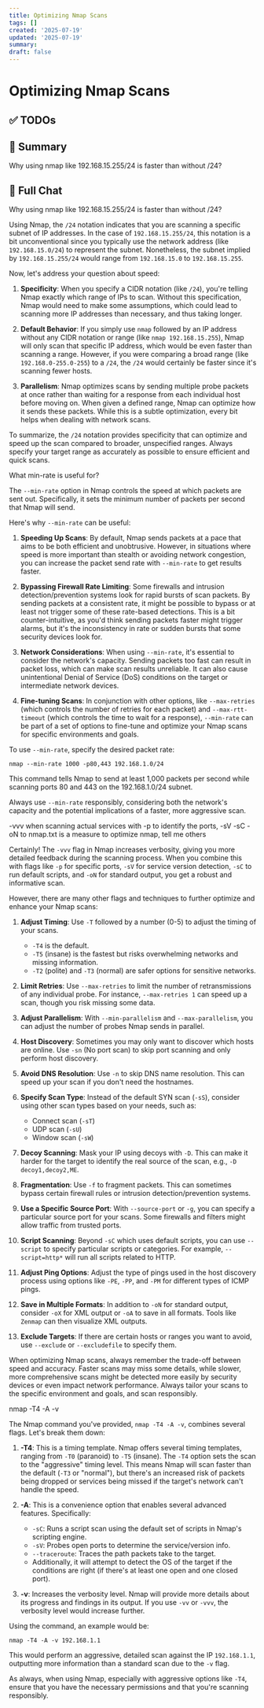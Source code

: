 ```yaml
---
title: Optimizing Nmap Scans
tags: []
created: '2025-07-19'
updated: '2025-07-19'
summary:
draft: false
---
```


# Optimizing Nmap Scans

## ✅ TODOs


## 📌 Summary
Why using nmap like 192.168.15.255/24 is faster than without /24?

## 🧠 Full Chat


Why using nmap like 192.168.15.255/24 is faster than without /24?

Using Nmap, the `/24` notation indicates that you are scanning a specific subnet of IP addresses. In the case of `192.168.15.255/24`, this notation is a bit unconventional since you typically use the network address (like `192.168.15.0/24`) to represent the subnet. Nonetheless, the subnet implied by `192.168.15.255/24` would range from `192.168.15.0` to `192.168.15.255`.

Now, let's address your question about speed:

1. **Specificity**: When you specify a CIDR notation (like `/24`), you're telling Nmap exactly which range of IPs to scan. Without this specification, Nmap would need to make some assumptions, which could lead to scanning more IP addresses than necessary, and thus taking longer.

2. **Default Behavior**: If you simply use `nmap` followed by an IP address without any CIDR notation or range (like `nmap 192.168.15.255`), Nmap will only scan that specific IP address, which would be even faster than scanning a range. However, if you were comparing a broad range (like `192.168.0-255.0-255`) to a `/24`, the `/24` would certainly be faster since it's scanning fewer hosts.

3. **Parallelism**: Nmap optimizes scans by sending multiple probe packets at once rather than waiting for a response from each individual host before moving on. When given a defined range, Nmap can optimize how it sends these packets. While this is a subtle optimization, every bit helps when dealing with network scans.

To summarize, the `/24` notation provides specificity that can optimize and speed up the scan compared to broader, unspecified ranges. Always specify your target range as accurately as possible to ensure efficient and quick scans.

What min-rate is useful for?

The `--min-rate` option in Nmap controls the speed at which packets are sent out. Specifically, it sets the minimum number of packets per second that Nmap will send.

Here's why `--min-rate` can be useful:

1. **Speeding Up Scans**: By default, Nmap sends packets at a pace that aims to be both efficient and unobtrusive. However, in situations where speed is more important than stealth or avoiding network congestion, you can increase the packet send rate with `--min-rate` to get results faster.

2. **Bypassing Firewall Rate Limiting**: Some firewalls and intrusion detection/prevention systems look for rapid bursts of scan packets. By sending packets at a consistent rate, it might be possible to bypass or at least not trigger some of these rate-based detections. This is a bit counter-intuitive, as you'd think sending packets faster might trigger alarms, but it's the inconsistency in rate or sudden bursts that some security devices look for.

3. **Network Considerations**: When using `--min-rate`, it's essential to consider the network's capacity. Sending packets too fast can result in packet loss, which can make scan results unreliable. It can also cause unintentional Denial of Service (DoS) conditions on the target or intermediate network devices.

4. **Fine-tuning Scans**: In conjunction with other options, like `--max-retries` (which controls the number of retries for each packet) and `--max-rtt-timeout` (which controls the time to wait for a response), `--min-rate` can be part of a set of options to fine-tune and optimize your Nmap scans for specific environments and goals.

To use `--min-rate`, specify the desired packet rate:

```
nmap --min-rate 1000 -p80,443 192.168.1.0/24
```

This command tells Nmap to send at least 1,000 packets per second while scanning ports 80 and 443 on the 192.168.1.0/24 subnet.

Always use `--min-rate` responsibly, considering both the network's capacity and the potential implications of a faster, more aggressive scan.

-vvv when scanning actual services with -p to identify the ports, -sV -sC -oN to nmap.txt is a measure to optimize nmap, tell me others

Certainly! The `-vvv` flag in Nmap increases verbosity, giving you more detailed feedback during the scanning process. When you combine this with flags like `-p` for specific ports, `-sV` for service version detection, `-sC` to run default scripts, and `-oN` for standard output, you get a robust and informative scan.

However, there are many other flags and techniques to further optimize and enhance your Nmap scans:

1. **Adjust Timing**: Use `-T` followed by a number (0-5) to adjust the timing of your scans.
   - `-T4` is the default.
   - `-T5` (insane) is the fastest but risks overwhelming networks and missing information.
   - `-T2` (polite) and `-T3` (normal) are safer options for sensitive networks.

2. **Limit Retries**: Use `--max-retries` to limit the number of retransmissions of any individual probe. For instance, `--max-retries 1` can speed up a scan, though you risk missing some data.

3. **Adjust Parallelism**: With `--min-parallelism` and `--max-parallelism`, you can adjust the number of probes Nmap sends in parallel.

4. **Host Discovery**: Sometimes you may only want to discover which hosts are online. Use `-sn` (No port scan) to skip port scanning and only perform host discovery.

5. **Avoid DNS Resolution**: Use `-n` to skip DNS name resolution. This can speed up your scan if you don't need the hostnames.

6. **Specify Scan Type**: Instead of the default SYN scan (`-sS`), consider using other scan types based on your needs, such as:
   - Connect scan (`-sT`)
   - UDP scan (`-sU`)
   - Window scan (`-sW`)

7. **Decoy Scanning**: Mask your IP using decoys with `-D`. This can make it harder for the target to identify the real source of the scan, e.g., `-D decoy1,decoy2,ME`.

8. **Fragmentation**: Use `-f` to fragment packets. This can sometimes bypass certain firewall rules or intrusion detection/prevention systems.

9. **Use a Specific Source Port**: With `--source-port` or `-g`, you can specify a particular source port for your scans. Some firewalls and filters might allow traffic from trusted ports.

10. **Script Scanning**: Beyond `-sC` which uses default scripts, you can use `--script` to specify particular scripts or categories. For example, `--script=http*` will run all scripts related to HTTP.

11. **Adjust Ping Options**: Adjust the type of pings used in the host discovery process using options like `-PE`, `-PP`, and `-PM` for different types of ICMP pings.

12. **Save in Multiple Formats**: In addition to `-oN` for standard output, consider `-oX` for XML output or `-oA` to save in all formats. Tools like `Zenmap` can then visualize XML outputs.

13. **Exclude Targets**: If there are certain hosts or ranges you want to avoid, use `--exclude` or `--excludefile` to specify them.

When optimizing Nmap scans, always remember the trade-off between speed and accuracy. Faster scans may miss some details, while slower, more comprehensive scans might be detected more easily by security devices or even impact network performance. Always tailor your scans to the specific environment and goals, and scan responsibly.

nmap -T4 -A -v

The Nmap command you've provided, `nmap -T4 -A -v`, combines several flags. Let's break them down:

1. **-T4**: This is a timing template. Nmap offers several timing templates, ranging from `-T0` (paranoid) to `-T5` (insane). The `-T4` option sets the scan to the "aggressive" timing level. This means Nmap will scan faster than the default (`-T3` or "normal"), but there's an increased risk of packets being dropped or services being missed if the target's network can't handle the speed.

2. **-A**: This is a convenience option that enables several advanced features. Specifically:
   - `-sC`: Runs a script scan using the default set of scripts in Nmap's scripting engine.
   - `-sV`: Probes open ports to determine the service/version info.
   - `--traceroute`: Traces the path packets take to the target.
   - Additionally, it will attempt to detect the OS of the target if the conditions are right (if there's at least one open and one closed port).

3. **-v**: Increases the verbosity level. Nmap will provide more details about its progress and findings in its output. If you use `-vv` or `-vvv`, the verbosity level would increase further.

Using the command, an example would be:

```
nmap -T4 -A -v 192.168.1.1
```

This would perform an aggressive, detailed scan against the IP `192.168.1.1`, outputting more information than a standard scan due to the `-v` flag.

As always, when using Nmap, especially with aggressive options like `-T4`, ensure that you have the necessary permissions and that you're scanning responsibly.